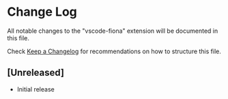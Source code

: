 # Change Log

All notable changes to the "vscode-fiona" extension will be documented in this file.

Check [Keep a Changelog](http://keepachangelog.com/) for recommendations on how to structure this file.

## [Unreleased]

- Initial release